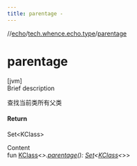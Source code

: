 ```yaml
---
title: parentage -
---
```

//[echo](../index.md)/[tech.whence.echo.type](index.md)/[parentage](parentage.md)



# parentage  
[jvm]  
Brief description  


查找当前类所有父类



#### Return  


Set<KClass<T>>

  
Content  
fun [KClass](https://kotlinlang.org/api/latest/jvm/stdlib/kotlin.reflect/-k-class/index.html)<*>.[parentage](parentage.md)(): [Set](https://kotlinlang.org/api/latest/jvm/stdlib/kotlin.collections/-set/index.html)<[KClass](https://kotlinlang.org/api/latest/jvm/stdlib/kotlin.reflect/-k-class/index.html)<*>>  



